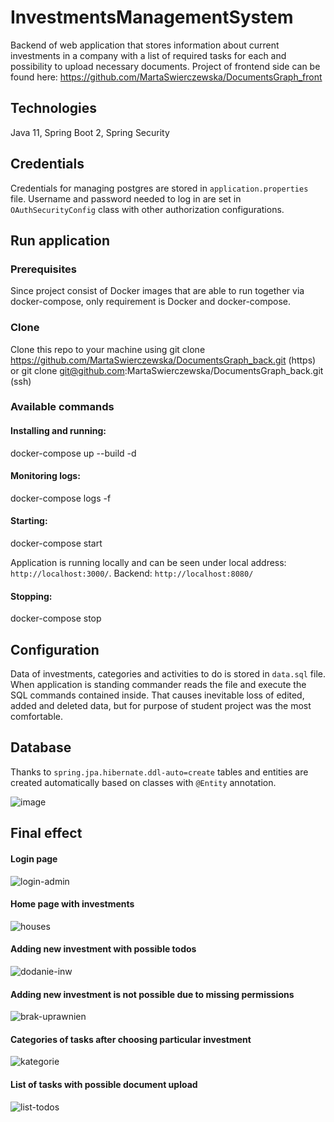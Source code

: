 # InvestmentsManagementSystem
Backend of web application that stores information about current investments in a company with a list of required tasks for each and possibility to upload necessary documents. Project of frontend side can be found here: https://github.com/MartaSwierczewska/DocumentsGraph_front

## Technologies
Java 11, Spring Boot 2, Spring Security

## Credentials
Credentials for managing postgres are stored in `application.properties` file. Username and password needed to log in are set in `OAuthSecurityConfig` class with other authorization configurations. 

## Run application 

### Prerequisites 
Since project consist of Docker images that are able to run together via docker-compose, only requirement is Docker and docker-compose.

### Clone
Clone this repo to your machine using git clone https://github.com/MartaSwierczewska/DocumentsGraph_back.git (https) or git clone git@github.com:MartaSwierczewska/DocumentsGraph_back.git (ssh)

### Available commands

#### Installing and running:
docker-compose up --build -d

#### Monitoring logs:
docker-compose logs -f

#### Starting:
docker-compose start

Application is running locally and can be seen under local address: `http://localhost:3000/`. Backend: `http://localhost:8080/` 

#### Stopping:
docker-compose stop 

## Configuration
Data of investments, categories and activities to do is stored in `data.sql` file. When application is standing commander reads the file and execute the SQL commands contained inside. That causes inevitable loss of edited, added and deleted data, but for purpose of student project was the most comfortable.  

## Database
Thanks to `spring.jpa.hibernate.ddl-auto=create` tables and entities are created automatically based on classes with `@Entity` annotation.

![image](https://user-images.githubusercontent.com/44815230/109699353-c2e18a00-7b90-11eb-9cf4-0ee42002bc32.png)

## Final effect
#### Login page
![login-admin](https://user-images.githubusercontent.com/44815230/109698743-04256a00-7b90-11eb-8be7-d63dd7200c85.png)
#### Home page with investments
![houses](https://user-images.githubusercontent.com/44815230/109698848-24552900-7b90-11eb-8c5d-a051f6940d25.png)
#### Adding new investment with possible todos 
![dodanie-inw](https://user-images.githubusercontent.com/44815230/109698932-39ca5300-7b90-11eb-80b1-bf65bc604dfb.png)
#### Adding new investment is not possible due to missing permissions
![brak-uprawnien](https://user-images.githubusercontent.com/44815230/109702758-f1f9fa80-7b94-11eb-9e45-319937989b7d.png)
#### Categories of tasks after choosing particular investment
![kategorie](https://user-images.githubusercontent.com/44815230/109702954-32597880-7b95-11eb-9f8a-a33523217b7b.png)
#### List of tasks with possible document upload
![list-todos](https://user-images.githubusercontent.com/44815230/109703054-51f0a100-7b95-11eb-9d74-7c1a469dd8b4.png)



